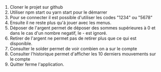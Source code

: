 
1. Cloner le projet sur github
2. Utiliser npm start ou yarn start pour le démarrer
3. Pour se connecter il est possible d'utiliser les codes "1234" ou "5678" 
4. Ensuite il ne reste plus qu'à jouer avec les menus.
5. Déposer de l'argent permet de déposer des sommes supérieures à 0 et dans le cas d'un nombre negatif, le - est ignoré.
6. Retirer de l'argent ne permet pas de retirer plus que ce qui est disponible. 
7. Consulter le solder permet de voir combien on a sur le compte
8. Consulter l'historique permet d'afficher les 10 derniers mouvements sur le compte
9. Quitter ferme l'application. 
